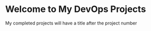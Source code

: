 # **Welcome to My DevOps Projects**

My completed projects will have a title after the project number

